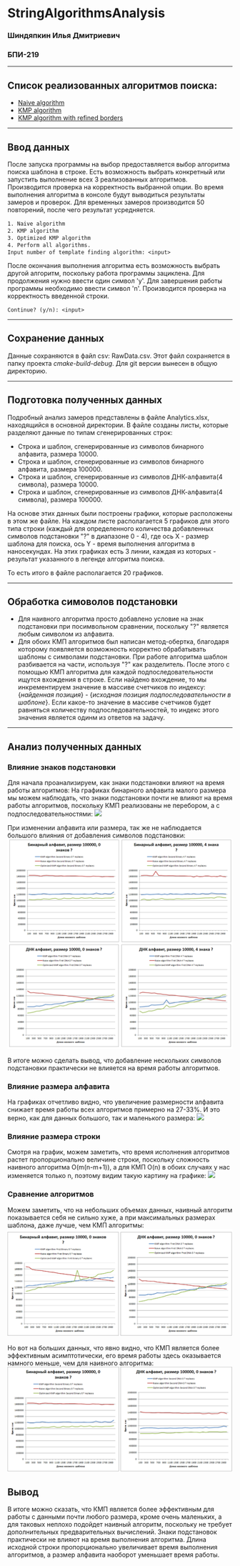 # StringAlgorithmsAnalysis
### Шиндяпкин Илья Дмитриевич
### БПИ-219
***
## Список реализованных алгоритмов поиска:
- [Naive algorithm](Algorithms/NaiveAlgorithm.cpp)
- [KMP algorithm](Algorithms/KMPAlgorithm.cpp)
- [KMP algorithm with refined borders](Algorithms/KMPOptimizedAlgorithm.cpp)
***

## Ввод данных
После запуска программы на выбор предоставляется выбор алгоритма поиска шаблона
в строке. Есть возможность выбрать конкретный или запустить выполнение всех 3
реализованных алгоритмов. Производится проверка на корректность выбранной опции.
Во время выполнения алгоритма в консоле будут выводиться результаты замеров и проверок.
Для временных замеров производится 50 повторений, после чего результат усредняется.
```
1. Naive algorithm
2. KMP algorithm
3. Optimized KMP algorithm
4. Perform all algorithms.
Input number of template finding algorithm: <input>
```

После окончания выполнения алгоритма есть возможность выбрать другой алгоритм,
поскольку работа программы зациклена. Для продолжения нужно ввести один символ 'y'.
Для завершения работы программы необходимо ввести символ 'n'.
Производится проверка на корректность введенной строки.
```
Continue? (y/n): <input>
```
***
## Сохранение данных
Данные сохраняются в файл csv: RawData.csv.
Этот файл сохраняется в папку проекта *cmake-build-debug*. Для git версии вынесен в общую директорию. 
***
## Подготовка полученных данных
Подробный анализ замеров представлены в файле Analytics.xlsx, находящийся в основной директории.
В файле созданы листы, которые разделяют данные по типам сгенерированных строк:
- Строка и шаблон, сгенерированные из символов бинарного алфавита, размера 10000.
- Строка и шаблон, сгенерированные из символов бинарного алфавита, размера 100000.
- Строка и шаблон, сгенерированные из символов ДНК-алфавита(4 символа), размера 10000.
- Строка и шаблон, сгенерированные из символов ДНК-алфавита(4 символа), размера 100000.

На основе этих данных были построены графики, которые расположены в этом же файле.
На каждом листе располагается 5 графиков для этого типа строки (каждый для определенного количества
добавленных символов подстановки "?" в диапазоне 0 - 4),
где ось Х - размер шаблона для поиска, ось Y - время выполнения алгоритма в наносекундах.
На этих графиках есть 3 линии, каждая из которых - результат указанного в легенде алгоритма поиска.

То есть итого в файле располагается 20 графиков.
***

## Обработка симоволов подстановки
- Для наивного алгоритма просто добавлено условие на знак подстановки при посимвольном сравнении,
поскольку "?" является любым символом из алфавита.
- Для обоих КМП алгоритмов был написан метод-обертка, благодаря которому появляется
возможность корректно обрабатывать шаблоны с символами подстановки.
При работе алгоритма шаблон
разбивается на части, используя "?" как разделитель. После этого с помощью КМП алгоритма для каждой
подпоследовательности ищутся вхождения в строке. Если найдено вхождение, то мы инкрементируем значение
в массиве счетчиков по индексу: {*найденная позиция*} - {*исходная позиция подпоследовательности в шаблоне*}.
Если какое-то значение в массиве счетчиков будет равняться количеству подпоследовательностей, то индекс этого
значения является одинм из ответов на задачу.

***
## Анализ полученных данных

### Влияние знаков подстановки
Для начала проанализируем, как знаки подстановки влияют на время работы алгоритмов:
На графиках бинарного алфавита малого размера мы можем наблюдать, что знаки подстановки
почти не влияют на время работы алгоритмов, поскольку КМП реализованы не перебором, а с подпоследовательностями:
<img src="Graphs/SmallMaskChar.png">

При изменении алфавита или размера, так же не наблюдается большого влияния от добавления
символов подстановки:
<img src="Graphs/AlternateMaskChar.png">

В итоге можно сделать вывод, что добавление нескольких символов подстановки практически не 
влияется на время работы алгоритмов.

### Влияние размера алфавита

На графиках отчетливо видно, что увеличение размерности алфавита снижает время работы всех алгоритмов примерно на 27-33%.
И это верно, как для данных большого, так и маленького размера:
<img src="Graphs/DifferentAlphabets.png">

### Влияние размера строки
Смотря на график, можем заметить, что время исполнения алгоритмов растет пропорционально величине строки,
поскольку сложность наивного алгоритма O(m(n-m+1)), а для КМП O(n) в обоих случаях у нас изменяется только n,
поэтому видим такую картину на графике:
<img src="Graphs/DifferentAlphabets.png">

### Сравнение алгоритмов
Можем заметить, что на небольших объемах данных, наивный алгоритм показывается себя не сильно хуже,
а при максимальных размерах шаблона, даже лучше, чем КМП алгоритмы:
<img src="Graphs/SmallSizeAlgoComparison.png">

Но вот на больших данных, что явно видно, что КМП является более эффективным асимптотически,
его время работы здесь оказывается намного меньше, чем для наивного алгоритма:
<img src="Graphs/BigSizeAlgoComparison.png">

## Вывод

В итоге можно сказать, что КМП является более эффективным для работы с данными почти любого размера, кроме очень маленьких,
а для таковых неплохо подойдет наивный алгоритм, поскольку не требует дополнительных предварительных вычислений.
Знаки подстановок практически не влияют на время выполнения алгоритма. Длина исходной строки пропорционально увеличивает
время выполнения алгоритмов, а размер алфавита наоборот уменьшает время работы.
